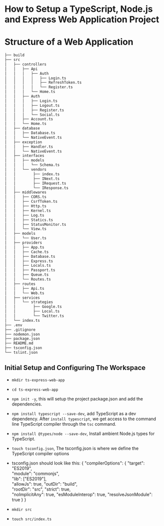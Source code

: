 # How to Setup a TypeScript, Node.js and Express Web Application Project

# Structure of a Web Application
```bash
├── build
├── src
│   ├── controllers
│   │   ├── Api
│   │   │   ├── Auth
│   │   │   │   ├── Login.ts
│   │   │   │   ├── RefreshToken.ts
│   │   │   │   └── Register.ts
│   │   │   └── Home.ts
│   │   ├── Auth
│   │   │   ├── Login.ts
│   │   │   ├── Logout.ts
│   │   │   ├── Register.ts
│   │   │   └── Social.ts
│   │   ├── Account.ts
│   │   └── Home.ts
│   ├── database 
│   │   ├── Database.ts
│   │   └── NativeEvent.ts
│   ├── exception 
│   │   ├── Handler.ts
│   │   └── NativeEvent.ts
│   ├── interfaces
│   │   ├── models
│   │   │   └── Schema.ts
│   │   └── vendors
│   │        ├── index.ts
│   │        ├── INext.ts
│   │        ├── IRequest.ts
│   │        └── IResponse.ts
│   ├── middlewares
│   │   ├── CORS.ts
│   │   ├── CsrfToken.ts
│   │   ├── Http.ts
│   │   ├── Kernel.ts
│   │   ├── Log.ts
│   │   ├── Statics.ts
│   │   ├── StatusMonitor.ts
│   │   └── View.ts
│   ├── models
│   │   └── User.ts
│   ├── providers
│   │   ├── App.ts
│   │   ├── Cache.ts
│   │   ├── Database.ts
│   │   ├── Express.ts
│   │   ├── Locals.ts
│   │   ├── Passport.ts
│   │   ├── Queue.ts
│   │   └── Routes.ts
│   ├── routes
│   │   ├── Api.ts
│   │   └── Web.ts
│   ├── services
│   │   └── strategies
│   │        ├── Google.ts
│   │        ├── Local.ts
│   │        └── Twitter.ts
│   └── index.ts
├── .env
├── .gitignore
├── nodemon.json
├── package.json
├── README.md
├── tsconfig.json
└── tslint.json
```

## Initial Setup and Configuring The Workspace
- `mkdir ts-express-web-app`
- `cd ts-express-web-app`
- `npm init -y`, this will setup the project package.json and add the dependencies.
- `npm install typescript --save-dev`, add TypeScript as a dev dependency. After `install typescript`, we get access to the command line TypeScript compiler through the `tsc` command.
- `npm install @types/node --save-dev`, Install ambient Node.js types for TypeScript.
- `touch tsconfig.json`, The tsconfig.json is where we define the TypeScript compiler options
- tsconfig.json should look like this:
{
    "compilerOptions": {
      "target": "ES2019",                          
      "module": "commonjs",                    
      "lib": ["ES2019"],                     
      "allowJs": true,
      "outDir": "build",                          
      "rootDir": "src",
      "strict": true,         
      "noImplicitAny": true,
      "esModuleInterop": true,
      "resolveJsonModule": true
    }
  }

- `mkdir src`
- `touch src/index.ts`